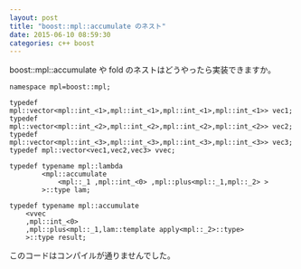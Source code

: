 ```yaml
---
layout: post
title: "boost::mpl::accumulate のネスト"
date: 2015-06-10 08:59:30
categories: c++ boost
---
```

<p>boost::mpl::accumulate や fold のネストはどうやったら実装できますか。</p>

<pre><code>namespace mpl=boost::mpl;

typedef mpl::vector&lt;mpl::int_&lt;1&gt;,mpl::int_&lt;1&gt;,mpl::int_&lt;1&gt;,mpl::int_&lt;1&gt;&gt; vec1;
typedef mpl::vector&lt;mpl::int_&lt;2&gt;,mpl::int_&lt;2&gt;,mpl::int_&lt;2&gt;,mpl::int_&lt;2&gt;&gt; vec2;
typedef mpl::vector&lt;mpl::int_&lt;3&gt;,mpl::int_&lt;3&gt;,mpl::int_&lt;3&gt;,mpl::int_&lt;3&gt;&gt; vec3;
typedef mpl::vector&lt;vec1,vec2,vec3&gt; vvec;

typedef typename mpl::lambda
        &lt;mpl::accumulate
            &lt;mpl::_1 ,mpl::int_&lt;0&gt; ,mpl::plus&lt;mpl::_1,mpl::_2&gt; &gt;
        &gt;::type lam;

typedef typename mpl::accumulate
    &lt;vvec
    ,mpl::int_&lt;0&gt;
    ,mpl::plus&lt;mpl::_1,lam::template apply&lt;mpl::_2&gt;::type&gt;
    &gt;::type result;
</code></pre>

<p>このコードはコンパイルが通りませんでした。</p>
